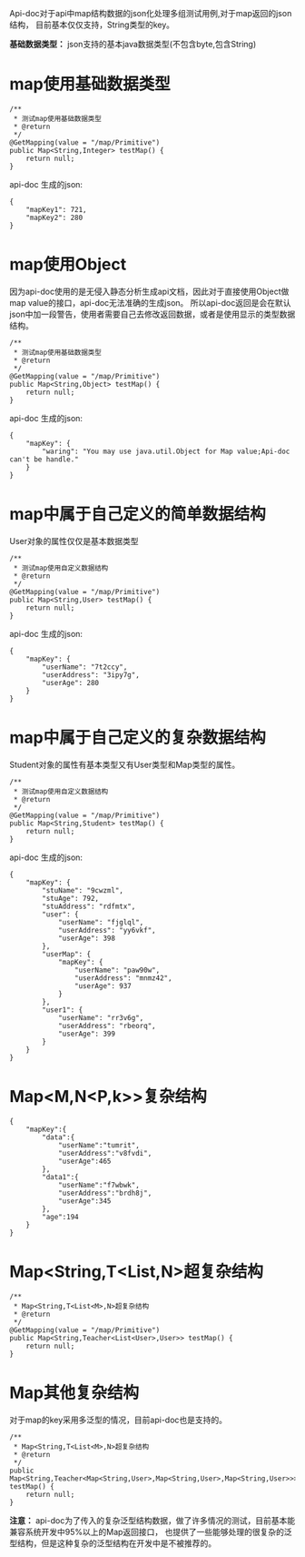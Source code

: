 Api-doc对于api中map结构数据的json化处理多组测试用例,对于map返回的json结构，
目前基本仅仅支持，String类型的key。

**基础数据类型：** json支持的基本java数据类型(不包含byte,包含String)

# map使用基础数据类型

```
/**
 * 测试map使用基础数据类型
 * @return
 */
@GetMapping(value = "/map/Primitive")
public Map<String,Integer> testMap() {
    return null;
}
```
api-doc 生成的json:
```
{
	"mapKey1": 721,
	"mapKey2": 280
}
```
# map使用Object

因为api-doc使用的是无侵入静态分析生成api文档，因此对于直接使用Object做map value的接口，api-doc无法准确的生成json。
所以api-doc返回是会在默认json中加一段警告，使用者需要自己去修改返回数据，或者是使用显示的类型数据结构。
```
/**
 * 测试map使用基础数据类型
 * @return
 */
@GetMapping(value = "/map/Primitive")
public Map<String,Object> testMap() {
    return null;
}
```
api-doc 生成的json:
```
{
	"mapKey": {
		"waring": "You may use java.util.Object for Map value;Api-doc can't be handle."
	}
}
```
# map中属于自己定义的简单数据结构
User对象的属性仅仅是基本数据类型
```
/**
 * 测试map使用自定义数据结构
 * @return
 */
@GetMapping(value = "/map/Primitive")
public Map<String,User> testMap() {
    return null;
}
```
api-doc 生成的json:
```
{
	"mapKey": {
		"userName": "7t2ccy",
		"userAddress": "3ipy7g",
		"userAge": 280
	}
}
```
# map中属于自己定义的复杂数据结构
Student对象的属性有基本类型又有User类型和Map类型的属性。
```
/**
 * 测试map使用自定义数据结构
 * @return
 */
@GetMapping(value = "/map/Primitive")
public Map<String,Student> testMap() {
    return null;
}
```
api-doc 生成的json:
```
{
	"mapKey": {
		"stuName": "9cwzml",
		"stuAge": 792,
		"stuAddress": "rdfmtx",
		"user": {
			"userName": "fjglql",
			"userAddress": "yy6vkf",
			"userAge": 398
		},
		"userMap": {
			"mapKey": {
				"userName": "paw90w",
				"userAddress": "mnmz42",
				"userAge": 937
			}
		},
		"user1": {
			"userName": "rr3v6g",
			"userAddress": "rbeorq",
			"userAge": 399
		}
	}
}
```

# Map<M,N<P,k>>复杂结构

```
{
	"mapKey":{
		"data":{
			"userName":"tumrit",
			"userAddress":"v8fvdi",
			"userAge":465
		},
		"data1":{
			"userName":"f7wbwk",
			"userAddress":"brdh8j",
			"userAge":345
		},
		"age":194
	}
}
```
# Map<String,T<List<M>,N>超复杂结构

```
/**
 * Map<String,T<List<M>,N>超复杂结构
 * @return
 */
@GetMapping(value = "/map/Primitive")
public Map<String,Teacher<List<User>,User>> testMap() {
    return null;
}
```
# Map其他复杂结构

对于map的key采用多泛型的情况，目前api-doc也是支持的。
```
/**
 * Map<String,T<List<M>,N>超复杂结构
 * @return
 */
public Map<String,Teacher<Map<String,User>,Map<String,User>,Map<String,User>>> testMap() {
    return null;
}
```
**注意：** api-doc为了传入的复杂泛型结构数据，做了许多情况的测试，目前基本能兼容系统开发中95%以上的Map返回接口，
也提供了一些能够处理的很复杂的泛型结构，但是这种复杂的泛型结构在开发中是不被推荐的。